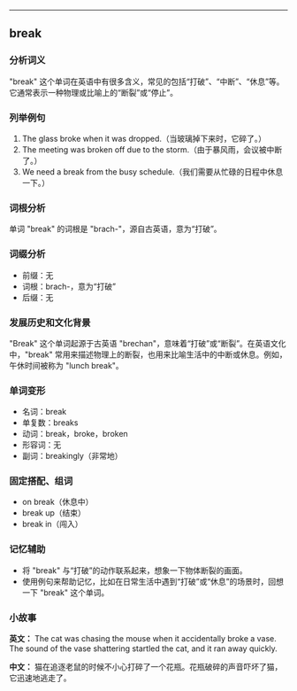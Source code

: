
---------------
## break
### 分析词义
"break" 这个单词在英语中有很多含义，常见的包括“打破”、“中断”、“休息”等。它通常表示一种物理或比喻上的“断裂”或“停止”。

### 列举例句
1. The glass broke when it was dropped.（当玻璃掉下来时，它碎了。）
2. The meeting was broken off due to the storm.（由于暴风雨，会议被中断了。）
3. We need a break from the busy schedule.（我们需要从忙碌的日程中休息一下。）

### 词根分析
单词 "break" 的词根是 "brach-"，源自古英语，意为“打破”。

### 词缀分析
- 前缀：无
- 词根：brach-，意为“打破”
- 后缀：无

### 发展历史和文化背景
"Break" 这个单词起源于古英语 "brechan"，意味着“打破”或“断裂”。在英语文化中，"break" 常用来描述物理上的断裂，也用来比喻生活中的中断或休息。例如，午休时间被称为 "lunch break"。

### 单词变形
- 名词：break
- 单复数：breaks
- 动词：break，broke，broken
- 形容词：无
- 副词：breakingly（非常地）

### 固定搭配、组词
- on break（休息中）
- break up（结束）
- break in（闯入）

### 记忆辅助
- 将 "break" 与“打破”的动作联系起来，想象一下物体断裂的画面。
- 使用例句来帮助记忆，比如在日常生活中遇到“打破”或“休息”的场景时，回想一下 "break" 这个单词。

### 小故事
**英文：** The cat was chasing the mouse when it accidentally broke a vase. The sound of the vase shattering startled the cat, and it ran away quickly.

**中文：** 猫在追逐老鼠的时候不小心打碎了一个花瓶。花瓶破碎的声音吓坏了猫，它迅速地逃走了。

